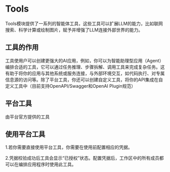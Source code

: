# Tools

Tools模块提供了一系列的智能体工具，这些工具可以扩展LLM的能力，比如联网搜索、科学计算或绘制图片，赋予并增强了LLM连接外部世界的能力。

## 工具的作用

工具使用户可以创建更强大的AI应用，例如，你可以为智能助理型应用（Agent）编排合适的工具，它可以通过任务推理、步骤拆解、调用工具来完成复杂任务。这有助于将你的应用与其他系统或服务连接，与外部环境交互，如代码执行、对专属信息源的访问等。除了平台工具，你还可以创建自定义工具，将你的API集成在自定义工具中（目前支持OpenAPI/Swagger和OpenAI Plugin规范）

## 平台工具

由平台官方提供的工具


## 使用平台工具
1.若你需要直接使用平台工具，你需要在使用前配置相应的凭据。

2.凭据校验成功后工具会显示“已授权”状态。配置凭据后，工作区中的所有成员都可以在编排应用程序时使用此工具。


